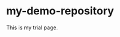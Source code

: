 # my-demo-repository
<html>
  <head>
    <title>demo page</title>
  </head>
  <body>
    This is my trial page.
  </body>
  </html>
